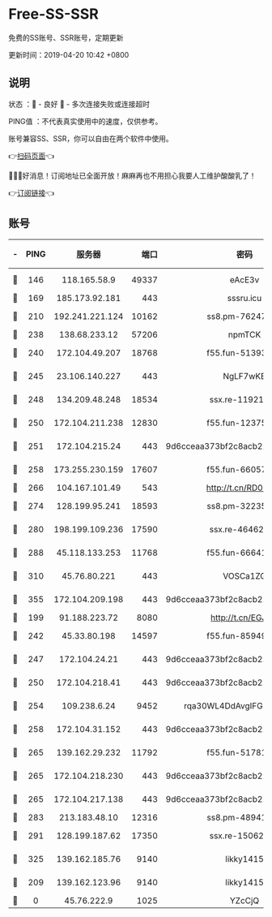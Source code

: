# Free-SS-SSR

免费的SS账号、SSR账号，定期更新

更新时间：2019-04-20 10:42 +0800

## 说明

状态     ：🙂 - 良好 🙁 - 多次连接失败或连接超时

PING值   ：不代表真实使用中的速度，仅供参考。

账号兼容SS、SSR，你可以自由在两个软件中使用。

👉[扫码页面](https://liesauer.github.io/Free-SS-SSR/)👈

🎉🎉🎉好消息！订阅地址已全面开放！麻麻再也不用担心我要人工维护酸酸乳了！

👉[订阅链接](https://www.liesauer.net/yogurt/subscribe?ACCESS_TOKEN=DAYxR3mMaZAsaqUb)👈

## 账号

|-|PING|服务器|端口|密码|加密方式|区域|
|:----:|:----:|:-----:|-----:|:----:|:----:|:----:|
|🙂|146|118.165.58.9|49337|eAcE3v|chacha20-ietf|TW|
|🙂|169|185.173.92.181|443|sssru.icu|rc4-md5|RU|
|🙂|210|192.241.221.124|10162|ss8.pm-76247353|aes-256-cfb|US|
|🙂|238|138.68.233.12|57206|npmTCK|rc4-md5|US|
|🙂|240|172.104.49.207|18768|f55.fun-51393144|aes-256-cfb|SG|
|🙂|245|23.106.140.227|443|NgLF7wKB|aes-256-cfb|US|
|🙂|248|134.209.48.248|18534|ssx.re-11921938|aes-256-cfb|US|
|🙂|250|172.104.211.238|12830|f55.fun-12375004|aes-256-cfb|US|
|🙂|251|172.104.215.24|443|9d6cceaa373bf2c8acb22e60b6a58be6|aes-256-cfb|US|
|🙂|258|173.255.230.159|17607|f55.fun-66057870|aes-256-cfb|US|
|🙂|266|104.167.101.49|543|http://t.cn/RD0D7sx|rc4-md5|CA|
|🙂|274|128.199.95.241|18593|ss8.pm-32235204|aes-256-cfb|SG|
|🙂|280|198.199.109.236|17590|ssx.re-46462767|aes-256-cfb|US|
|🙂|288|45.118.133.253|11768|f55.fun-66641125|aes-256-cfb|SG|
|🙂|310|45.76.80.221|443|VOSCa1ZG|aes-256-cfb|DE|
|🙂|355|172.104.209.198|443|9d6cceaa373bf2c8acb22e60b6a58be6|aes-256-cfb|US|
|🙂|199|91.188.223.72|8080|http://t.cn/EGJIyrl|rc4-md5|RU|
|🙂|242|45.33.80.198|14597|f55.fun-85949731|aes-256-cfb|US|
|🙂|247|172.104.24.21|443|9d6cceaa373bf2c8acb22e60b6a58be6|aes-256-cfb|US|
|🙂|250|172.104.218.41|443|9d6cceaa373bf2c8acb22e60b6a58be6|aes-256-cfb|US|
|🙂|254|109.238.6.24|9452|rqa30WL4DdAvgIFG6Fs3znzTa|aes-256-cfb|FR|
|🙂|258|172.104.31.152|443|9d6cceaa373bf2c8acb22e60b6a58be6|aes-256-cfb|US|
|🙂|265|139.162.29.232|11792|f55.fun-51781250|aes-256-cfb|SG|
|🙂|265|172.104.218.230|443|9d6cceaa373bf2c8acb22e60b6a58be6|aes-256-cfb|US|
|🙂|265|172.104.217.138|443|9d6cceaa373bf2c8acb22e60b6a58be6|aes-256-cfb|US|
|🙂|283|213.183.48.10|12316|ss8.pm-48941717|rc4-md5|RU|
|🙂|291|128.199.187.62|17350|ssx.re-15062538|aes-256-cfb|SG|
|🙂|325|139.162.185.76|9140|likky1415|aes-256-cfb|DE|
|🙁|209|139.162.123.96|9140|likky1415|aes-256-cfb|JP|
|🙁|0|45.76.222.9|1025|YZcCjQ|rc4-md5|JP|
